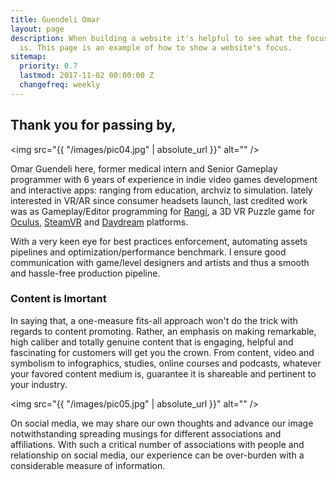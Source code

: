 ```yaml
---
title: Guendeli Omar
layout: page
description: When building a website it's helpful to see what the focus of your site
  is. This page is an example of how to show a website's focus.
sitemap:
  priority: 0.7
  lastmod: 2017-11-02 00:00:00 Z
  changefreq: weekly
---
```


## Thank you for passing by,

<span class="image left"><img src="{{ "/images/pic04.jpg" | absolute_url }}" alt="" /></span>

Omar Guendeli here, former medical intern and Senior Gameplay programmer with 6 years of experience in indie video games development and interactive apps: ranging from education, archviz to simulation. lately interested in VR/AR since consumer headsets launch, last credited work was as Gameplay/Editor programming for [Rangi](http://www.rangigame.com), a 3D VR Puzzle game for [Oculus](https://www.oculus.com/experiences/rift/1355935294487891/), [SteamVR](store.steampowered.com/app/607330/Rangi/) and [Daydream](https://play.google.com/store/apps/details?id=com.Digigo.RangiDayDream&hl=fr) platforms.

With a very keen eye for best practices enforcement, automating assets pipelines and optimization/performance benchmark. I ensure good communication with game/level designers and artists and thus a smooth and hassle-free production pipeline.

### Content is Imortant
<div class="box">
  <p>
  In saying that, a one-measure fits-all approach won't do the trick with regards to content promoting. Rather, an emphasis on making remarkable, high caliber and totally genuine content that is engaging, helpful and fascinating for customers will get you the crown. From content, video and symbolism to infographics, studies, online courses and podcasts, whatever your favored content medium is, guarantee it is shareable and pertinent to your industry.
  </p>
</div>

<span class="image left"><img src="{{ "/images/pic05.jpg" | absolute_url }}" alt="" /></span>

On social media, we may share our own thoughts and advance our image notwithstanding spreading musings for different associations and affiliations. With such a critical number of associations with people and relationship on social media, our experience can be over-burden with a considerable measure of information.
